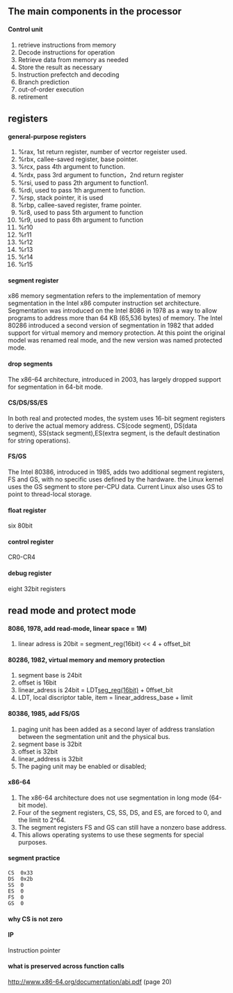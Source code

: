 ## The main components in the processor
#### Control unit
1. retrieve instructions from memory
1. Decode  instructions for operation
1. Retrieve data from memory as needed
1. Store the result as necessary
1. Instruction prefectch and decoding
1. Branch prediction
1. out-of-order execution
1. retirement

## registers
#### general-purpose registers
1. %rax, 1st return register, number of vecrtor regeister used.
1. %rbx, callee-saved register, base pointer.
1. %rcx, pass 4th argument to function.
1. %rdx, pass 3rd argument to function，2nd return register
1. %rsi, used to pass 2th argument to function1.
1. %rdi, used to pass 1th argument to function.
1. %rsp, stack pointer, it is used
1. %rbp, callee-saved register, frame pointer.
1. %r8, used to pass 5th argument to function
1. %r9, used to pass 6th argument to function
1. %r10
1. %r11
1. %r12
1. %r13
1. %r14
1. %r15

#### segment register
x86 memory segmentation refers to the implementation of memory segmentation in the Intel x86 computer instruction set architecture.
Segmentation was introduced on the Intel 8086 in 1978 as a way to allow programs to address more than 64 KB (65,536 bytes) of memory.
The Intel 80286 introduced a second version of segmentation in 1982 that added support for virtual memory and memory protection.
At this point the original model was renamed real mode, and the new version was named protected mode.

#### drop segments
The x86-64 architecture, introduced in 2003, has largely dropped support for segmentation in 64-bit mode.

#### CS/DS/SS/ES
In both real and protected modes, the system uses 16-bit segment registers to derive the actual memory address.
CS(code segment), DS(data segment), SS(stack segment),ES(extra segment, is the default destination for string operations).

#### FS/GS
The Intel 80386, introduced in 1985, adds two additional segment registers, FS and GS, with no specific uses defined by the hardware. 
the Linux kernel uses the GS segment to store per-CPU data.
Current Linux also uses GS to point to thread-local storage.

####  float register
six 80bit

#### control register
CR0-CR4

#### debug register
eight 32bit registers

## read mode and protect mode
#### 8086, 1978, add read-mode, linear space = 1M)
1. linear adress is 20bit = segment_reg(16bit) << 4 + offset_bit

#### 80286, 1982, virtual memory and memory protection
1. segment base is 24bit
1. offset is 16bit
1. linear_adress is 24bit = LDT[seg_reg(16bit)](24bit) + 0ffset_bit
1. LDT, local discriptor table, item = linear_address_base + limit

#### 80386, 1985, add FS/GS
1. paging unit has been added as a second layer of address translation between the segmentation unit and the physical bus.
1. segment base is 32bit
1. offset is 32bit
1. linear_address is 32bit
1. The paging unit may be enabled or disabled; 

#### x86-64
1. The x86-64 architecture does not use segmentation in long mode (64-bit mode).
1. Four of the segment registers, CS, SS, DS, and ES, are forced to 0, and the limit to 2^64.
1. The segment registers FS and GS can still have a nonzero base address.
1. This allows operating systems to use these segments for special purposes. 

#### segment practice
```
CS  0x33
DS  0x2b
SS  0
ES  0
FS  0
GS  0
```

#### why CS  is not zero

#### IP
Instruction pointer

#### what is preserved across function calls
http://www.x86-64.org/documentation/abi.pdf (page 20)
